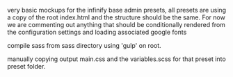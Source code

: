 very basic mockups for the infinify base admin presets, all presets are using a copy of the root index.html and the structure should be the same. For now we are commenting out anything that should be conditionally rendered from the configuration settings and loading associated google fonts

compile sass from sass directory using 'gulp' on root.

manually copying output main.css and the variables.scss for that preset into preset folder.


